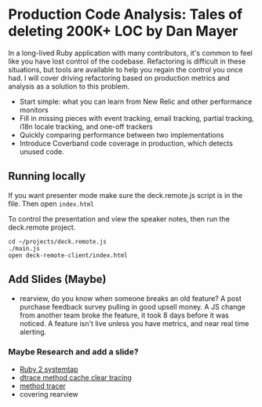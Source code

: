 # Production Code Analysis: Tales of deleting 200K+ LOC by Dan Mayer

In a long-lived Ruby application with many contributors, it's common to feel like you have lost control of the codebase. Refactoring is difficult in these situations, but tools are available to help you regain the control you once had. I will cover driving refactoring based on production metrics and analysis as a solution to this problem. 

* Start simple: what you can learn from New Relic and other performance monitors
* Fill in missing pieces with event tracking, email tracking, partial tracking, i18n locale tracking, and one-off trackers 
* Quickly comparing performance between two implementations 
* Introduce Coverband code coverage in production, which detects unused code.

## Running locally

If you want presenter mode make sure the deck.remote.js script is in the file. Then open `index.html`

To control the presentation and view the speaker notes, then run the deck.remote project.

    cd ~/projects/deck.remote.js
    ./main.js
    open deck-remote-client/index.html


## Add Slides (Maybe)

* rearview, do you know when someone breaks an old feature? A post purchase feedback survey pulling in good upsell money. A JS change from another team broke the feature, it took 8 days before it was noticed. A feature isn't live unless you have metrics, and near real time alerting.
  
### Maybe Research and add a slide?
  
* [Ruby 2 systemtap](http://avsej.net/2012/systemtap-and-ruby-20/)
* [dtrace method cache clear tracing](https://github.com/simeonwillbanks/busted/blob/master/dtrace/probes/examples/method-cache-clear.d)
* [method tracer](https://github.com/change/method_profiler)
* covering rearview